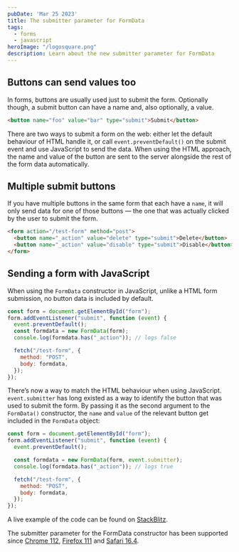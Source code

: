 ```yaml
---
pubDate: 'Mar 25 2023'
title: The submitter parameter for FormData
tags:
  - forms
  - javascript
heroImage: "/logosquare.png"
description: Learn about the new submitter parameter for FormData
---
```


## Buttons can send values too

In forms, buttons are usually used just to submit the form. Optionally though, a submit button can have a name and, also optionally, a value.

```html
<button name="foo" value="bar" type="submit">Submit</button>
```

There are two ways to submit a form on the web: either let the default behaviour of HTML handle it, or call `event.preventDefault()` on the submit event and use JavaScript to send the data. When using the HTML approach, the name and value of the button are sent to the server alongside the rest of the form data automatically.

## Multiple submit buttons

If you have multiple buttons in the same form that each have a `name`, it will only send data for one of those buttons — the one that was actually clicked by the user to submit the form.

```html
<form action="/test-form" method="post">
  <button name="_action" value="delete" type="submit">Delete</button>
  <button name="_action" value="disable" type="submit">Disable</button>
</form>
```

## Sending a form with JavaScript

When using the `FormData` constructor in JavaScript, unlike a HTML form submission, no button data is included by default.

```js
const form = document.getElementById("form");
form.addEventListener("submit", function (event) {
  event.preventDefault();
  const formdata = new FormData(form);
  console.log(formdata.has("_action")); // logs false

  fetch("/test-form", {
    method: "POST",
    body: formdata,
  });
});
```

There’s now a way to match the HTML behaviour when using JavaScript. `event.submitter` has long existed as a way to identify the button that was used to submit the form. By passing it as the second argument to the `FormData()` constructor, the `name` and `value` of the relevant button get included in the `FormData` object:

```js
const form = document.getElementById("form");
form.addEventListener("submit", function (event) {
  event.preventDefault();

  const formdata = new FormData(form, event.submitter);
  console.log(formdata.has("_action")); // logs true

  fetch("/test-form", {
    method: "POST",
    body: formdata,
  });
});
```

A live example of the code can be found on [StackBlitz](https://stackblitz.com/edit/express-simple-a2vqxo?embed=1&file=pages/index.html).

The submitter parameter for the FormData constructor has been supported since [Chrome 112](https://developer.chrome.com/blog/chrome-112-beta/#add-optional-submitter-parameter-to-the-formdata-constructor), [Firefox 111](https://developer.mozilla.org/en-US/docs/Mozilla/Firefox/Releases/111#:~:text=The%20FormData%20constructor,for%20more%20details.) and [Safari 16.4](https://developer.apple.com/documentation/safari-release-notes/safari-16_4-release-notes#:~:text=Added%20support%20for%20a%20submitter%20parameter%20in%20the%20FormData%20constructor.).
